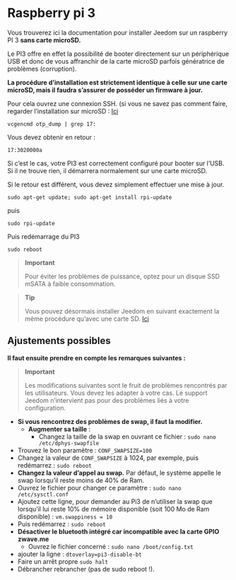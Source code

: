 # Raspberry pi 3

Vous trouverez ici la documentation pour installer Jeedom sur un raspberry PI 3 **sans carte microSD.**

Le PI3 offre en effet la possibilité de booter directement sur un périphérique USB et donc de vous affranchir de la carte microSD parfois génératrice de problèmes (corruption).

**La procédure d’installation est strictement identique à celle sur une carte microSD, mais il faudra s’assurer de posséder un firmware à jour.**

Pour cela ouvrez une connexion SSH. (si vous ne savez pas comment faire, regarder l’installation sur microSD : [Ici](https://doc.jeedom.com/fr_FR/installation/index.html)

``vcgencmd otp_dump | grep 17:``

Vous devez obtenir en retour :

``17:3020000a``

Si c’est le cas, votre PI3 est correctement configuré pour booter sur l’USB. Si il ne trouve rien, il démarrera normalement sur une carte microSD.

Si le retour est différent, vous devez simplement effectuer une mise à jour.

``sudo apt-get update; sudo apt-get install rpi-update``

puis

``sudo rpi-update``

Puis redémarrage du PI3

``sudo reboot``

> **Important**
>
> Pour éviter les problèmes de puissance, optez pour un disque SSD mSATA à faible consommation.

> **Tip**
>
> Vous pouvez désormais installer Jeedom en suivant exactement la même procédure qu’avec une carte SD. [Ici](https://doc.jeedom.com/fr_FR/installation/index.html)

## Ajustements possibles

**Il faut ensuite prendre en compte les remarques suivantes :**

> **Important**
>
> Les modifications suivantes sont le fruit de problèmes rencontrés par les utilisateurs. Vous devez les adapter à votre cas. Le support Jeedom n’intervient pas pour des problèmes liés à votre configuration.

-   **Si vous rencontrez des problèmes de swap, il faut la modifier.**
    -   **Augmenter sa taille** :
        -   Changez la taille de la swap en ouvrant ce fichier :
            ``sudo nano /etc/dphys-swapfile``
-   Trouvez le bon paramètre :
    ``CONF_SWAPSIZE=100``
-   Changez la valeur de ``CONF_SWAPSIZE`` à 1024, par exemple, puis redémarrez :
    ``sudo reboot``
-   **Changez la valeur d’appel au swap.** Par défaut, le système appelle le swap lorsqu’il reste moins de 40% de Ram.
-   Ouvrez le fichier pour changer ce paramètre :
    ``sudo nano /etc/sysctl.conf``
-   Ajoutez cette ligne, pour demander au Pi3 de n’utiliser la swap que lorsqu’il lui reste 10% de mémoire disponible (soit 100 Mo de Ram disponible) :
    ``vm.swappiness = 10``
-   Puis redémarrez :
    ``sudo reboot``
-   **Désactiver le bluetooth intégré car incompatible avec la carte GPIO zwave.me**
    -   Ouvrez le fichier concerné :
    ``sudo nano /boot/config.txt``
-   ajouter la ligne :
    ``dtoverlay=pi3-disable-bt``
-   Faire un arrêt propre
    ``sudo halt``
-   Débrancher rebrancher (pas de sudo reboot !).
